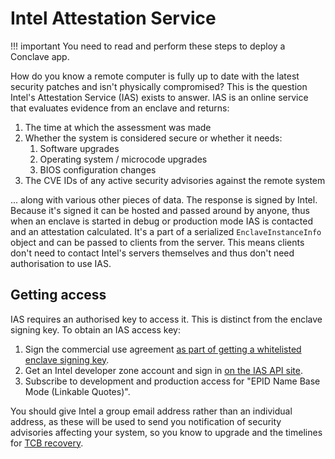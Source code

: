 # Intel Attestation Service

!!! important
    You need to read and perform these steps to deploy a Conclave app.

How do you know a remote computer is fully up to date with the latest security patches and isn't physically compromised?
This is the question Intel's Attestation Service (IAS) exists to answer. IAS is an online service that evaluates
evidence from an enclave and returns:

1. The time at which the assessment was made
2. Whether the system is considered secure or whether it needs:
   1. Software upgrades
   2. Operating system / microcode upgrades
   3. BIOS configuration changes
3. The CVE IDs of any active security advisories against the remote system

... along with various other pieces of data. The response is signed by Intel. Because it's signed it can be hosted and
passed around by anyone, thus when an enclave is started in debug or production mode IAS is contacted and an attestation
calculated. It's a part of a serialized `EnclaveInstanceInfo` object and can be passed to clients from the server. This
means clients don't need to contact Intel's servers themselves and thus don't need authorisation to use IAS.

## Getting access

IAS requires an authorised key to access it. This is distinct from the enclave signing key. To obtain an IAS access
key: 

1. Sign the commercial use agreement [as part of getting a whitelisted enclave signing key](signing.md).
2. Get an Intel developer zone account and sign in [on the IAS API site](https://api.portal.trustedservices.intel.com/EPID-attestation).
3. Subscribe to development and production access for "EPID Name Base Mode (Linkable Quotes)".

You should give Intel a group email address rather than an individual address, as these will be used to send you
notification of security advisories affecting your system, so you know to upgrade and the timelines for 
[TCB recovery](renewability.md).
